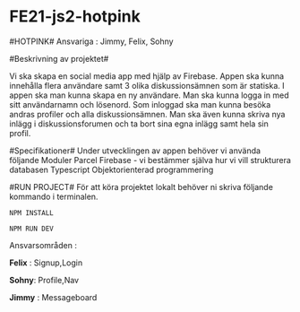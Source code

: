 # FE21-js2-hotpink

#HOTPINK# 
Ansvariga :  Jimmy, Felix, Sohny

#Beskrivning av projektet#


  
  
  Vi ska skapa en social media app med hjälp av Firebase. Appen ska kunna innehålla flera användare samt 3 olika diskussionsämnen som är statiska.
  I appen ska man kunna skapa en ny användare. Man ska kunna logga in med sitt användarnamn och lösenord. Som inloggad ska man kunna besöka andras profiler och alla diskussionsämnen. Man ska även kunna skriva nya inlägg i diskussionsforumen och ta bort sina egna inlägg samt hela sin profil. 
  
  
  
  #Specifikationer#
Under utvecklingen av appen behöver vi använda följande
Moduler
Parcel
Firebase - vi bestämmer själva hur vi vill strukturera databasen
Typescript
Objektorienterad programmering

  
  #RUN PROJECT#
  För att köra projektet lokalt behöver ni skriva följande kommando i terminalen.
   
   
   `NPM INSTALL`
   
   `NPM RUN DEV`
  
  
 Ansvarsområden :
 
 **Felix** : Signup,Login
 
 **Sohny**: Profile,Nav 
 
 **Jimmy** : Messageboard

